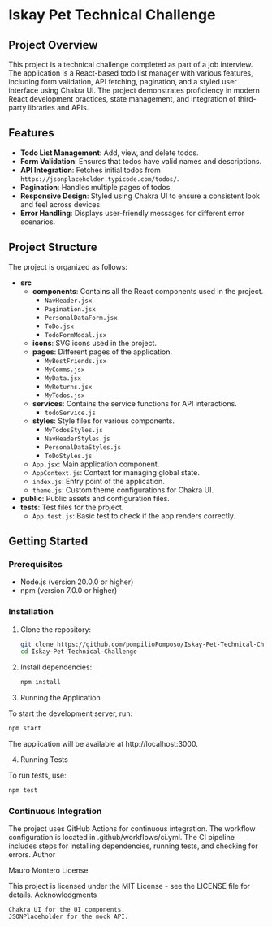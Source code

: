 # Iskay Pet Technical Challenge

## Project Overview

This project is a technical challenge completed as part of a job interview. The application is a React-based todo list manager with various features, including form validation, API fetching, pagination, and a styled user interface using Chakra UI. The project demonstrates proficiency in modern React development practices, state management, and integration of third-party libraries and APIs.

## Features

- **Todo List Management**: Add, view, and delete todos.
- **Form Validation**: Ensures that todos have valid names and descriptions.
- **API Integration**: Fetches initial todos from `https://jsonplaceholder.typicode.com/todos/`.
- **Pagination**: Handles multiple pages of todos.
- **Responsive Design**: Styled using Chakra UI to ensure a consistent look and feel across devices.
- **Error Handling**: Displays user-friendly messages for different error scenarios.

## Project Structure

The project is organized as follows:

- **src**
  - **components**: Contains all the React components used in the project.
    - `NavHeader.jsx`
    - `Pagination.jsx`
    - `PersonalDataForm.jsx`
    - `ToDo.jsx`
    - `TodoFormModal.jsx`
  - **icons**: SVG icons used in the project.
  - **pages**: Different pages of the application.
    - `MyBestFriends.jsx`
    - `MyComms.jsx`
    - `MyData.jsx`
    - `MyReturns.jsx`
    - `MyTodos.jsx`
  - **services**: Contains the service functions for API interactions.
    - `todoService.js`
  - **styles**: Style files for various components.
    - `MyTodosStyles.js`
    - `NavHeaderStyles.js`
    - `PersonalDataStyles.js`
    - `ToDoStyles.js`
  - `App.jsx`: Main application component.
  - `AppContext.js`: Context for managing global state.
  - `index.js`: Entry point of the application.
  - `theme.js`: Custom theme configurations for Chakra UI.
- **public**: Public assets and configuration files.
- **tests**: Test files for the project.
  - `App.test.js`: Basic test to check if the app renders correctly.

## Getting Started

### Prerequisites

- Node.js (version 20.0.0 or higher)
- npm (version 7.0.0 or higher)

### Installation

1. Clone the repository:

   ```bash
   git clone https://github.com/pompilioPomposo/Iskay-Pet-Technical-Challenge.git
   cd Iskay-Pet-Technical-Challenge
   ```

2. Install dependencies:

   ```bash
   npm install
   ```

3. Running the Application

To start the development server, run:

```bash
npm start
```

The application will be available at http://localhost:3000.

4. Running Tests

To run tests, use:

```bash
npm test
```

### Continuous Integration

The project uses GitHub Actions for continuous integration. The workflow configuration is located in .github/workflows/ci.yml. The CI pipeline includes steps for installing dependencies, running tests, and checking for errors.
Author

Mauro Montero
License

This project is licensed under the MIT License - see the LICENSE file for details.
Acknowledgments

    Chakra UI for the UI components.
    JSONPlaceholder for the mock API.
